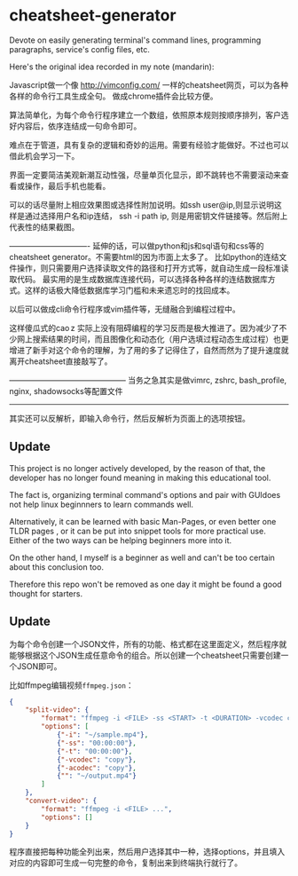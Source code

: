 # cheatsheet-generator

Devote on easily generating terminal's command lines, programming paragraphs, service's config files, etc.

Here's the original idea recorded in my note (mandarin):

Javascript做一个像 http://vimconfig.com/ 一样的cheatsheet网页，可以为各种各样的命令行工具生成全句。
做成chrome插件会比较方便。

算法简单化，为每个命令行程序建立一个数组，依照原本规则按顺序排列，客户选好内容后，依序连结成一句命令即可。

难点在于管道，具有复杂的逻辑和奇妙的运用。需要有经验才能做好。不过也可以借此机会学习一下。

界面一定要简洁美观新潮互动性强，尽量单页化显示，即不跳转也不需要滚动来查看或操作，最后手机也能看。

可以的话尽量附上相应效果图或选择性附加说明。如ssh user@ip,则显示说明这样是通过选择用户名和ip连结， ssh -i path ip, 则是用密钥文件链接等。然后附上代表性的结果截图。

——————————-
延伸的话，可以做python和js和sql语句和css等的cheatsheet generator。不需要html的因为市面上太多了。
比如python的连结文件操作，则只需要用户选择读取文件的路径和打开方式等，就自动生成一段标准读取代码。
最实用的是生成数据库连接代码，可以选择各种各样的连结数据库方式。这样的话极大降低数据库学习门槛和未来遗忘时的找回成本。

以后可以做成cli命令行程序或vim插件等，无缝融合到编程过程中。

这样傻瓜式的cao z 实际上没有阻碍编程的学习反而是极大推进了。因为减少了不少网上搜索结果的时间，而且图像化和动态化（用户选填过程动态生成过程）也更增进了新手对这个命令的理解，为了用的多了记得住了，自然而然为了提升速度就离开cheatsheet直接敲写了。



———————————————
当务之急其实是做vimrc, zshrc, bash_profile, nginx, shadowsocks等配置文件


------------------------------
其实还可以反解析，即输入命令行，然后反解析为页面上的选项按钮。


## Update
This project is no longer actively developed, by the reason of that, the developer has no longer found meaning in making this educational tool. 

The fact is, organizing terminal command's options and pair with GUIdoes not help linux beginnners to learn commands well. 

Alternatively, it can be learned with basic Man-Pages, or even better one TLDR pages , or it can be put into snippet tools for more practical use. Either of the two ways can be helping beginners more into it.

On the other hand, I myself is a beginner as well and can't be too certain about this conclusion too. 

Therefore this repo won't be removed as one day it might be found a good thought for starters. 


## Update

为每个命令创建一个JSON文件，所有的功能、格式都在这里面定义，然后程序就能够根据这个JSON生成任意命令的组合。所以创建一个cheatsheet只需要创建一个JSON即可。

比如ffmpeg编辑视频`ffmpeg.json`：
```json
{
    "split-video": {
        "format": "ffmpeg -i <FILE> -ss <START> -t <DURATION> -vcodec copy -acodec copy <OUTPUT>",
        "options": [
            {"-i": "~/sample.mp4"},
            {"-ss": "00:00:00"},
            {"-t": "00:00:00"},
            {"-vcodec": "copy"},
            {"-acodec": "copy"},
            {"": "~/output.mp4"}
        ]
    },
    "convert-video": {
        "format": "ffmpeg -i <FILE> ...",
        "options": []
    }
}
```

程序直接把每种功能全列出来，然后用户选择其中一种，选择options，并且填入对应的内容即可生成一句完整的命令，复制出来到终端执行就行了。